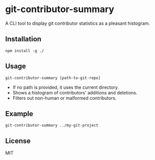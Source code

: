 # git-contributor-summary

A CLI tool to display git contributor statistics as a pleasant histogram.

## Installation

```
npm install -g ./
```

## Usage

```
git-contributor-summary [path-to-git-repo]
```

- If no path is provided, it uses the current directory.
- Shows a histogram of contributors' additions and deletions.
- Filters out non-human or malformed contributors.

## Example

```
git-contributor-summary ../my-git-project
```

## License

MIT
